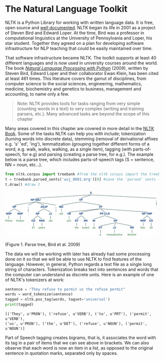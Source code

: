 # The Natural Language Toolkit
NLTK is a Python Library for working with written language data. 
It is free, open source and [well documented](http://www.nltk.org/). 
NLTK began its life in 2001 as a project of Steven Bird and Edward Loper. At the time, Bird was a professor in computational linguistics at the University of Pennsylvania and Loper, his star student. 
Together they agreed on a plan for developing software infrastructure for NLP teaching that could be easily maintained over time. 

That software infrastructure became NLTK. 
The toolkit supports at least 40 different languages and is now used in university courses around the world.
The book [*Natural Language Processing with Python*](http://www.nltk.org/book/) (2009), written by Steven Bird, Edward Loper and their collaborator Ewan Klein, has been cited at least 461 times. This literature covers the gamut of disciplines, from computer science to the social sciences, engineering, mathematics, medicine, biochemistry and genetics to business, management and accounting, to name only a few. 

> Note: NLTK provides tools for tasks ranging from very simple (counting words in a text) to very complex (writing and training parsers, etc.). Many advanced tasks are beyond the scope of this chapter

Many areas covered in this chapter are covered in more detail in the [NLTK Book](http://www.nltk.org/book/). Some of the tasks NLTK can help you with include; tokenization (turning words into discrete data), stemming (removal of derivational affixes e.g. 's' 'ed', 'ing'), lemmatization (grouping together different forms of a word, e.g. walk, walks, walking, as a single item), tagging (with parts-of-speech, for e.g) and parsing (creating a parse tree, for e.g.). The example below is a parse tree, which includes parts-of-speech tags (S = sentence, NN = noun, etc...).

```python
from nltk.corpus import treebank #from the nltk corpus import the treebank function.
t = treebank.parsed_sents('wsj_0001.mrg')[0] #save the 'parsed' sents (sentences) from the Wall Street Journal as the 'variable' t 
t.draw() #draw t
```

![](images/tree.gif)

(Figure 1. Parse tree, Bird et al. 2009)

The data we will be working with later has already had some processing done on it so that we will be able to use NLTK to find features of the language. However, in general, Python regards a text file as a single long string of characters. Tokenization breaks text into sentences and words that the computer can understand as discrete units. Here is an example of one of NLTK's tokenizers at work:

```python
sentence = "They refuse to permit us the refuse permit"
words = word_tokenize(sentence)
tagged = nltk.pos_tag(words, tagset='universal')
print(tagged)
```

    [('They', u'PRON'), ('refuse', u'VERB'), ('to', u'PRT'), ('permit', u'VERB'),
    ('us', u'PRON'), ('the', u'DET'), ('refuse', u'NOUN'), ('permit', u'NOUN')]


Part of Speech tagging creates bigrams, that is, it associates the word with its tag in a pair of items that we can see above in brackets. We can also observe that each word is now an item in a list, as opposed to the original sentence in quotation marks, separated only by spaces. 
